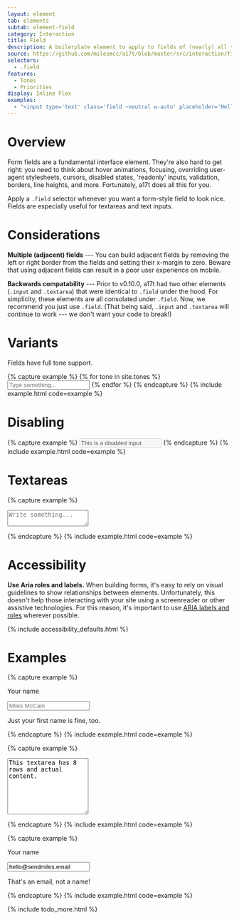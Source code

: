 ```yaml
---
layout: element
tab: elements
subtab: element-field
category: Interaction
title: Field
description: A boilerplate element to apply to fields of (nearly) all types
source: https://github.com/milesmcc/a17t/blob/master/src/interaction/field.js
selectors:
  - .field
features:
  - Tones
  - Priorities
display: Inline Flex
examples:
  - "<input type='text' class='field ~neutral w-auto' placeholder='Hello world'>"
---
```


# Overview

Form fields are a fundamental interface element. They're also hard to get right: you need to think about hover animations, focusing, overriding user-agent stylesheets, cursors, disabled states, 'readonly' inputs, validation, borders, line heights, and more. Fortunately, a17t does all this for you.

Apply a `.field` selector whenever you want a form-style field to look nice. Fields are especially useful for textareas and text inputs.

# Considerations

**Multiple (adjacent) fields** --- You can build adjacent fields by removing the left or right border from the fields and setting their x-margin to zero. Beware that using adjacent fields can result in a poor user experience on mobile.

**Backwards compatability** --- Prior to v0.10.0, a17t had two other elements (`.input` and `.textarea`) that were identical to `.field` under the hood. For simplicity, these elements are all consolated under `.field`. Now, we recommend you just use `.field`. (That being said, `.input` and `.textarea` will continue to work --- we don't want your code to break!)

# Variants

Fields have full tone support.

{% capture example %}
{% for tone in site.tones %}
<input class="field ~{{tone}} m-2 w-auto" placeholder="Type something..." type="text">
{% endfor %}
{% endcapture %}
{% include example.html code=example %}

# Disabling

{% capture example %}
<input class="field ~neutral" value="This is a disabled input" type="text" disabled>
{% endcapture %}
{% include example.html code=example %}

# Textareas

{% capture example %}
<textarea class='field ~neutral !normal' placeholder='Write something...'></textarea>
{% endcapture %}
{% include example.html code=example %}

# Accessibility

**Use Aria roles and labels.** When building forms, it's easy to rely on visual guidelines to show relationships between elements. Unfortunately, this doesn't help those interacting with your site using a screenreader or other assistive technologies. For this reason, it's important to use [ARIA labels and roles](https://developer.mozilla.org/en-US/docs/Web/Accessibility/ARIA) wherever possible.

{% include accessibility_defaults.html %}

# Examples

{% capture example %}
<div>
  <p class="label">Your name</p>
  <input class="my-1 field" type="text" placeholder="Miles McCain">
  <p class="support">Just your first name is fine, too.</p>
</div>
{% endcapture %}
{% include example.html code=example %}

{% capture example %}
<textarea class="field ~neutral !normal" rows="8">This textarea has 8 rows and actual content.</textarea>
{% endcapture %}
{% include example.html code=example %}

{% capture example %}
<div>
  <p class="label">Your name</p>
  <input class="field my-1 ~critical" type="text" placeholder="Miles McCain" value="hello@sendmiles.email">
  <p class="support ~critical">That's an email, not a name!</p>
</div>
{% endcapture %}
{% include example.html code=example %}

{% include todo_more.html %}
